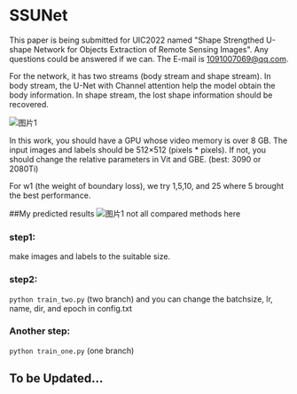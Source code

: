 # SSUNet
This paper is being submitted for UIC2022 named "Shape Strengthed U-shape Network for Objects Extraction of Remote Sensing Images". Any questions could be answered if we can. The E-mail is 1091007069@qq.com.

For the network, it has two streams (body stream and shape stream). In body stream, the U-Net with Channel attention help the model obtain the body information. In shape stream, the lost shape information should be recovered.

![图片1](https://user-images.githubusercontent.com/80099298/188646595-e7ec80be-d908-48e9-be6b-4320287327c4.png)


In this work, you should have a GPU whose video memory is over 8 GB. The input images and labels should be 512×512 (pixels * pixels). If not, you should change the relative parameters in Vit and GBE. (best: 3090 or 2080Ti)

For w1 (the weight of boundary loss), we try 1,5,10, and 25 where 5 brought the best performance.

##My predicted results
![图片1](https://user-images.githubusercontent.com/80099298/225638254-a6c18d08-abbb-41ab-b937-b8021f345957.png)
not all compared methods here

### step1:
make images and labels to the suitable size.

### step2:
`python train_two.py` (two branch)
and you can change the batchsize, lr, name, dir, and epoch in config.txt

### Another  step:
`python train_one.py`  (one branch)


## To be Updated...

